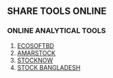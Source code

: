 ## SHARE TOOLS ONLINE
### ONLINE ANALYTICAL TOOLS

1. [ECOSOFTBD](https://www.ecosoftbd.com/)
2. [AMARSTOCK](https://www.amarstock.com/)
3. [STOCKNOW](https://stocknow.com.bd/)
4. [STOCK BANGLADESH](https://stockbangladesh.com/)
